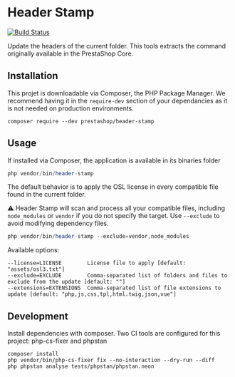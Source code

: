 # Header Stamp

[![Build Status](https://travis-ci.com/PrestaShopCorp/header-stamp.svg?branch=master)](https://travis-ci.com/PrestaShopCorp/header-stamp)

Update the headers of the current folder. This tools extracts the command originally available in the PrestaShop Core.

## Installation

This projet is downloadable via Composer, the PHP Package Manager. We recommend having it in the `require-dev` section of your dependancies as it is not needed on production environments.

```
composer require --dev prestashop/header-stamp
```

## Usage

If installed via Composer, the application is available in its binaries folder

```php
php vendor/bin/header-stamp
```

The default behavior is to apply the OSL license in every compatible file found in the current folder.

:warning: Header Stamp will scan and process all your compatible files, including `node_modules` or `vendor` if you do not specify the target. Use `--exclude` to avoid modifying dependency files.

```php
php vendor/bin/header-stamp --exclude=vendor,node_modules
```

Available options:

```
--license=LICENSE        License file to apply [default: "assets/osl3.txt"]
--exclude=EXCLUDE        Comma-separated list of folders and files to exclude from the update [default: ""]
--extensions=EXTENSIONS  Comma-separated list of file extensions to update [default: "php,js,css,tpl,html.twig,json,vue"]
```

## Development

Install dependencies with composer. Two CI tools are configured for this project: php-cs-fixer and phpstan

```
composer install
php vendor/bin/php-cs-fixer fix --no-interaction --dry-run --diff
php phpstan analyse tests/phpstan/phpstan.neon
```